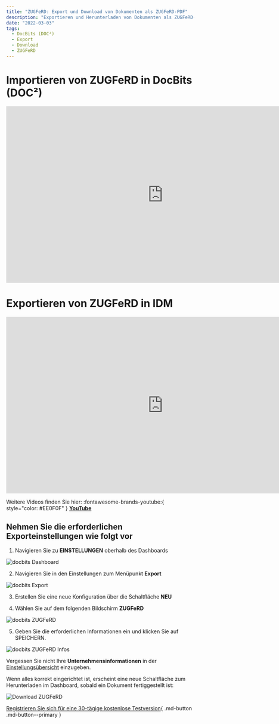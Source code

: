 ```yaml
---
title: "ZUGFeRD: Export und Download von Dokumenten als ZUGFeRD-PDF"
description: "Exportieren und Herunterladen von Dokumenten als ZUGFeRD-PDF mit DocBits (DOC²). Erfahren Sie, wie Sie ZUGFeRD in DocBits (DOC²) importieren und exportieren können."
date: "2022-03-03"
tags:
  - DocBits (DOC²)
  - Export
  - Download
  - ZUGFeRD
---
```


# Importieren von ZUGFeRD in DocBits (DOC²)

<div class="video-container">
<iframe width="840" height="472.5" src="https://www.youtube-nocookie.com/embed/e9ekKDj0rMU" frameborder="0" allow="accelerometer; autoplay; clipboard-write; encrypted-media; gyroscope; picture-in-picture" allowfullscreen></iframe>
</div>

# Exportieren von ZUGFeRD in IDM

<div class="video-container">
<iframe width="840" height="472.5" src="https://www.youtube-nocookie.com/embed/JUzkgCYdBU4" frameborder="0" allow="accelerometer; autoplay; clipboard-write; encrypted-media; gyroscope; picture-in-picture" allowfullscreen></iframe>
</div>

Weitere Videos finden Sie hier: :fontawesome-brands-youtube:{ style="color: #EE0F0F" } [__YouTube__](https://www.youtube.com/channel/UC19DwHXz5nwU2KBdtNr734g)

## Nehmen Sie die erforderlichen Exporteinstellungen wie folgt vor

1. Navigieren Sie zu **EINSTELLUNGEN** oberhalb des Dashboards

![docbits Dashboard](/_images/docbits/zugferd/docbits_dashboard_einstellungen.png)

2. Navigieren Sie in den Einstellungen zum Menüpunkt **Export**

![docbits Export](/_images/docbits/zugferd/docbits_einstellungen_export.png)

3. Erstellen Sie eine neue Konfiguration über die Schaltfläche **NEU**

4. Wählen Sie auf dem folgenden Bildschirm **ZUGFeRD**

![docbits ZUGFeRD](/_images/docbits/zugferd/docbits_export_waehlen.png)

5. Geben Sie die erforderlichen Informationen ein und klicken Sie auf SPEICHERN.

![docbits ZUGFeRD Infos](/_images/docbits/zugferd/docbits_zugferd_details.png)


Vergessen Sie nicht Ihre **Unternehmensinformationen** in der [Einstellungsübersicht](/docbits/company-information/) einzugeben. 


Wenn alles korrekt eingerichtet ist, erscheint eine neue Schaltfläche zum Herunterladen im Dashboard, sobald ein Dokument fertiggestellt ist:

![Download ZUGFeRD](/_images/docbits/DOC2_Download_ZugferdPDF.png)


[Registrieren Sie sich für eine 30-tägige kostenlose Testversion](https://app.polydocs.io){ .md-button .md-button--primary }